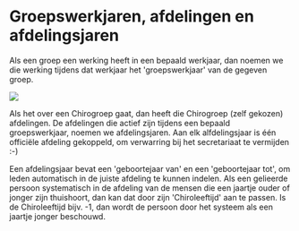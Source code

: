 Groepswerkjaren, afdelingen en afdelingsjaren
=============================================

Als een groep een werking heeft in een bepaald werkjaar, dan noemen we
die werking tijdens dat werkjaar het 'groepswerkjaar' van de gegeven
groep.

![](36.png)

Als het over een Chirogroep gaat, dan heeft die Chirogroep (zelf
gekozen) afdelingen. De afdelingen die actief zijn tijdens een bepaald
groepswerkjaar, noemen we afdelingsjaren. Aan elk alfdelingsjaar is één
officiële afdeling gekoppeld, om verwarring bij het secretariaat te
vermijden :-)

Een afdelingsjaar bevat een 'geboortejaar van' en een 'geboortejaar
tot', om leden automatisch in de juiste afdeling te kunnen indelen. Als
een gelieerde persoon systematisch in de afdeling van de mensen die een
jaartje ouder of jonger zijn thuishoort, dan kan dat door zijn
'Chiroleeftijd' aan te passen. Is de Chiroleeftijd bijv. -1, dan wordt
de persoon door het systeem als een jaartje jonger beschouwd.
